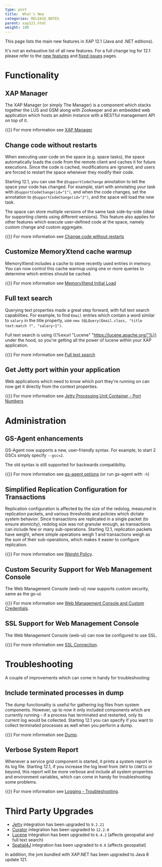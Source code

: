```yaml
---
type: post
title:  What's New
categories: RELEASE_NOTES
parent: xap121.html
weight: 100
---
```


This page lists the main new features in XAP 12.1 (Java and .NET editions).

It's not an exhaustive list of all new features. For a full change log for 12.1 please refer to the [new features](./121new-features.html) and [fixed issues](./121fixed-issues.html) pages.

# Functionality


## XAP Manager

The XAP Manager (or simply The Manager) is a component which stacks together the LUS and GSM along with Zookeeper and an embedded web application which hosts an admin instance with a RESTful management API on top of it.

{{<infosign>}} For more information see [XAP Manager](/xap121adm/xap-manager.html)


## Change code without restarts

When executing user code on the space (e.g. space tasks), the space automatically loads the code from the remote client and caches it for future executions. Since the code is cached, modifications are ignored, and users are forced to restart the space whenever they modify their code. 

Starting 12.1, you can use the `@SupportCodeChange` annotation to tell the space your code has changed. For example, start with annotating your task with `@SupportCodeChange(id="1")`, and when the code changes, set the annotation to `@SupportCodeChange(id="2")`, and the space will load the new task.

The space can store multiple versions of the same task side-by-side (ideal for supporting clients using different versions). This feature also applies for other features which execute user-defined code at the space, namely custom change and custom aggregate.

{{<infosign>}} For more information see [Change code without restarts](/xap121/the-space-no-restart.html)

## Customize MemoryXtend cache warmup

MemoryXtend includes a cache to store recently used entries in memory. You can now control this cache warmup using one or more queries to determine which entries should be cached.

{{<infosign>}} For more information see [MemoryXtend Initial Load](/xap121adm/memoryxtend-rocksdb-ssd.html#custom-initial-load)

## Full text search

Querying text properties made a great step forward, with full text search capabilities. For example, to find `Email` entries which contain a word similar to `salary` in the title property, use `new SQLQuery(Email.class, "title text:match ?", "salary~1")`.

Full text search is using {{%exurl "Lucene" "https://lucene.apache.org/"%}} under the hood, so you're getting all the power of lucene within your XAP application.

{{<infosign>}} For more information see [Full text search](/xap121/query-full-text-search.html)

## Get Jetty port within your application

Web applications which need to know which port they're running on can now get it directly from the context properties.

{{<infosign>}} For more information see [Jetty Processing Unit Container - Port Numbers](/xap121/web-jetty-processing-unit-container.html#port-numbers)

# Administration

## GS-Agent enhancements

GS-Agent now supports a new, user-friendly syntax. For example, to start 2 GSCs simply specify `--gsc=2`.

The old syntax is still supported for backwards compatibility.

{{<infosign>}} For more information see [gs-agent options](/xap121adm/the-runtime-environment.html#gs-agent-options) (or run gs-agent with `-h`)

## Simplified Replication Configuration for Transactions

Replication configuration is affected by the size of the redolog, measured in replication packets, and various thresholds and policies which dictate system behavior. Since transactions are replicated in a single packet (to ensure atomicity), redolog size was not granular enough, as transactions can include few or many sub-operations. Starting 12.1, replication packets have weight, where simple operations weigh 1 and transactions weigh as the sum of their sub-operations, which makes it easier to configure replication.

{{<infosign>}} For more information see [Weight Policy](/xap121adm/controlling-the-replication-redo-log.html#weight-policy).



## Custom Security Support for Web Management Console

The Web Management Console (web-ui) now supports custom security, same as the gs-ui.

{{<infosign>}} For more information see [Web Management Console and Custom Credentials](/xap121sec/custom-authentication.html#web-management-console-and-custom-credentials).

## SSL Support for Web Management Console

The Web Management Console (web-ui) can now be configured to use SSL.

{{<infosign>}} For more information see [SSL Connection](/xap121adm/web-management-console-starting.html#ssl-connection).

# Troubleshooting

A couple of improvements which can come in handy for troubleshooting:

## Include terminated processes in dump

The dump functionality is useful for gathering log files from system components. However, up to now it only included components which are currently running - if a process has terminated and restarted, only its current log would be collected. Starting 12.1 you can specify if you want to collect terminated processes as well when you perform a dump.

{{<infosign>}} For more information see [Dump](/xap121adm/web-management-dump.html).

## Verbose System Report

Whenever a service grid component is started, it prints a system report in its log file. Starting 12.1, if you increase the log level from `INFO` to `CONFIG` or beyond, this report will be more verbose and include all system properties and environment variables, which can come in handy for troubleshooting some problems.

{{<infosign>}} For more information see [Logging - Troubleshooting](/xap121adm/logging.html#troubleshooting).

# Third Party Upgrades

* [Jetty](http://www.eclipse.org/jetty/) integration has been upgraded to `9.2.21`
* [Curator](http://curator.apache.org/) integration has been upgraded to `12.2.0`
* [Lucene](https://lucene.apache.org/) integration has been upgraded to `6.4.2` (affects geospatial and full text search)
* [Spatial4J](https://github.com/locationtech/spatial4j) integration has been upgraded to `0.6` (affects geospatial)

In addition, the jvm bundled with XAP.NET has been upgraded to Java 8 update 121.
